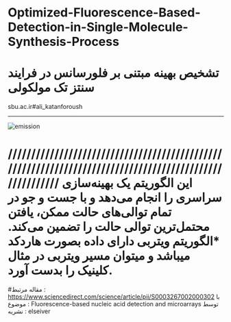# Optimized-Fluorescence-Based-Detection-in-Single-Molecule-Synthesis-Process
# تشخیص بهینه مبتنی بر فلورسانس در فرایند سنتز تک مولکولی
sbu.ac.ir#ali_katanforoush
_____________________________________________________________________________________________________
![emission](https://user-images.githubusercontent.com/47872183/151718791-8d6cf87b-a490-4c2c-8607-710a025324cf.JPG)

///////////////////////////////////////////////////////////////////////////////////////////////////////
این الگوریتم یک بهینه‌سازی سراسری را انجام می‌دهد و با جست و جو در تمام توالی‌های حالت ممکن، یافتن محتمل‌ترین توالی حالت را تضمین می‌کند.
*الگوریتم ویتربی دارای داده بصورت هاردکد میباشد و میتوان مسیر ویتربی در مثال کلینیک را بدست آورد.
====================================================================================================
#مقاله مرتبط : https://www.sciencedirect.com/science/article/pii/S0003267002000302
با موضوع : Fluorescence-based nucleic acid detection and microarrays
توسط نشریه : elseiver 
